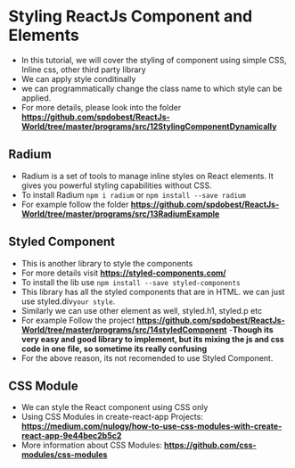 # Styling ReactJs Component and Elements 
- In this tutorial, we will cover the styling of component using simple CSS, Inline css, other third party library
- We can apply style conditinally
- we can programmatically change the class name to which style can be applied.
- For more details, please look into the folder **https://github.com/spdobest/ReactJs-World/tree/master/programs/src/12StylingComponentDynamically**
## Radium 
- Radium is a set of tools to manage inline styles on React elements. It gives you powerful styling capabilities without CSS.
- To install Radium 
```npm i radium``` or ```npm install --save radium```
- For example follow the folder **https://github.com/spdobest/ReactJs-World/tree/master/programs/src/13RadiumExample**
## Styled Component
- This is another library to style the components
- For more details visit **https://styled-components.com/**
- To install the lib use ```npm install --save styled-components```
- This library has all the styled components that are in HTML. we can just use styled.div`your style`.
- Similarly we can use other element as well, styled.h1, styled.p etc
- For example Follow the project **https://github.com/spdobest/ReactJs-World/tree/master/programs/src/14styledComponent**
-**Though its very easy and good library to implement, but its mixing the js and css code in one file, so sometime its really confusing**
- For the above reason, its not recomended to use Styled Component.
  
## CSS Module
- We can style the React component using CSS only
- Using CSS Modules in create-react-app Projects: **https://medium.com/nulogy/how-to-use-css-modules-with-create-react-app-9e44bec2b5c2**
- More information about CSS Modules: **https://github.com/css-modules/css-modules**



 
